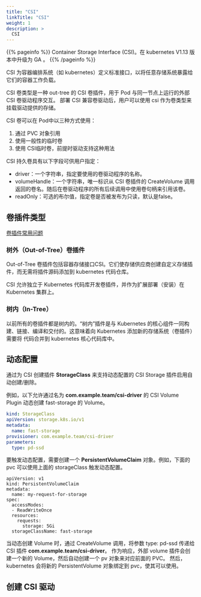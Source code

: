 ```yaml
---
title: "CSI"
linkTitle: "CSI"
weight: 1
description: >
  CSI
---
```


{{% pageinfo %}}
Container Storage Interface (CSI)。在 kubernetes V1.13 版本中升级为 GA 。
{{% /pageinfo %}}


CSI 为容器编排系统（如 kubernetes）定义标准接口，以将任意存储系统暴露给它们的容器工作负载。


CSI 卷类型是一种 out-tree 的 CSI 卷插件，用于 Pod 与同一节点上运行的外部 CSI 卷驱动程序交互。
部署 CSI 兼容卷驱动后，用户可以使用 csi 作为卷类型来挂载驱动提供的存储。

CSI 卷可以在 Pod中以三种方式使用：
1. 通过 PVC 对象引用
2. 使用一般性的临时卷
3. 使用 CSI临时卷，前提时驱动支持这种用法


CSI 持久卷具有以下字段可供用户指定：
- driver：一个字符串，指定要使用的卷驱动程序的名称。
- volumeHandle：一个字符串，唯一标识从 CSI 卷插件的 CreateVolume 调用返回的卷名。随后在卷驱动程序的所有后续调用中使用卷句柄来引用该卷。
- readOnly：可选的布尔值，指定卷是否被发布为只读，默认是false。

##  卷插件类型
[卷插件常用问题](https://github.com/kubernetes/community/blob/master/sig-storage/volume-plugin-faq.md)

### 树外（Out-of-Tree）卷插件
Out-of-Tree 卷插件包括容器存储接口CSI。它们使存储供应商创建自定义存储插件，而无需将插件源码添加到 kubernetes 代码仓库。

CSI 允许独立于 Kubernetes 代码库开发卷插件，并作为扩展部署（安装）在 Kubernetes 集群上。

### 树内（In-Tree）
以前所有的卷插件都是树内的。“树内”插件是与 Kubernetes 的核心组件一同构建、链接、编译和交付的。这意味着向 Kubernetes 添加新的存储系统（卷插件）需要将
代码合并到 kubernetes 核心代码库中。


## 动态配置
通过为 CSI 创建插件 **StorageClass** 来支持动态配置的 CSI Storage 插件启用自动创建/删除。


例如，以下允许通过名为 **com.example.team/csi-driver** 的 CSI Volume Plugin 动态创建 fast-storage 的 Volume。

```yaml
kind: StorageClass
apiVersion: storage.k8s.io/v1
metadata:
  name: fast-storage
provisioner: com.example.team/csi-driver
parameters:
  type: pd-ssd
```

要触发动态配置，需要创建一个 **PersistentVolumeClaim** 对象。例如，下面的 pvc 可以使用上面的 storageClass 触发动态配置。

```
apiVersion: v1
kind: PersistentVolumeClaim
metadata:
  name: my-request-for-storage
spec:
  accessModes:
  - ReadWriteOnce
  resources:
    requests:
      storage: 5Gi
  storageClassName: fast-storage
```

当动态创建 Volume 时，通过 CreateVolume 调用，将参数 type: pd-ssd 传递给 CSI 插件 **com.example.team/csi-driver**。
作为响应，外部 volume 插件会创建一个新的 Volume，然后自动创建一个 pv 对象来对应前面的 PVC。
然后，kubernetes 会将新的 PersistentVolume 对象绑定到 pvc，使其可以使用。


## 创建 CSI 驱动


